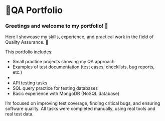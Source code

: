 # 📄QA Portfolio 
<h3> Greetings and welcome to my portfolio! 👋</h3>

Here I showcase my skills, experience, and practical work in the field of Quality Assurance. 🚀

This portfolio includes:
- Small practice projects showing my QA approach
- Examples of test documentation (test cases, checklists, bug reports, etc.)
- 
- API testing tasks
- SQL query practice for testing databases
- Basic experience with MongoDB (NoSQL database)


I’m focused on improving test coverage, finding critical bugs, and ensuring software quality.
All tasks were completed manually, using real tools and real test data.
